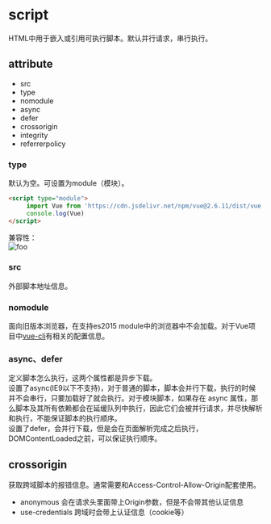 # script

HTML中用于嵌入或引用可执行脚本。默认并行请求，串行执行。

## attribute

- src
- type
- nomodule
- async
- defer
- crossorigin
- integrity
- referrerpolicy

### type

默认为空。可设置为module（模块）。

``` html
<script type="module">
     import Vue from 'https://cdn.jsdelivr.net/npm/vue@2.6.11/dist/vue.esm.browser.js'
     console.log(Vue)
</script>
```
兼容性：  
<img :src="$withBase('/js/script_module.png')" alt="foo">

### src

外部脚本地址信息。

### nomodule

面向旧版本浏览器，在支持es2015 module中的浏览器中不会加载。对于Vue项目中[vue-cli](https://cli.vuejs.org/zh/guide/browser-compatibility.html#%E7%8E%B0%E4%BB%A3%E6%A8%A1%E5%BC%8F)有相关的配置信息。

### async、defer

定义脚本怎么执行，这两个属性都是异步下载。  
设置了async(IE9以下不支持)，对于普通的脚本，脚本会并行下载，执行的时候并不会串行，只要加载好了就会执行。对于模块脚本，如果存在 async 属性，那么脚本及其所有依赖都会在延缓队列中执行，因此它们会被并行请求，并尽快解析和执行，不能保证脚本的执行顺序。  
设置了defer，会并行下载，但是会在页面解析完成之后执行，DOMContentLoaded之前，可以保证执行顺序。

## crossorigin

获取跨域脚本的报错信息。通常需要和Access-Control-Allow-Origin配套使用。

- anonymous 会在请求头里面带上Origin参数，但是不会带其他认证信息
- use-credentials 跨域时会带上认证信息（cookie等）
